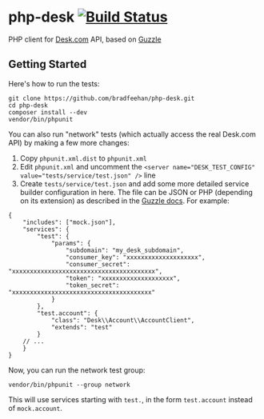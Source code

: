 php-desk [![Build Status](https://travis-ci.org/bradfeehan/php-desk.png?branch=master)](https://travis-ci.org/bradfeehan/php-desk)
========

PHP client for [Desk.com](http://desk.com) API, based on [Guzzle](http://guzzlephp.org)

Getting Started
---------------

Here's how to run the tests:

```
git clone https://github.com/bradfeehan/php-desk.git
cd php-desk
composer install --dev
vendor/bin/phpunit
```

You can also run "network" tests (which actually access the real Desk.com API) by making a few more changes:

1. Copy `phpunit.xml.dist` to `phpunit.xml`
2. Edit `phpunit.xml` and uncomment the `<server name="DESK_TEST_CONFIG" value="tests/service/test.json" />` line
3. Create `tests/service/test.json` and add some more detailed service builder configuration 
   in here. The file can be JSON or PHP (depending on its extension) as described in the [Guzzle docs][1]. For example:

[1]: <http://guzzlephp.org/tour/using_services.html>

```
{
	"includes": ["mock.json"],
	"services": {
		"test": {
			"params": {
				"subdomain": "my_desk_subdomain",
				"consumer_key": "xxxxxxxxxxxxxxxxxxxx",
				"consumer_secret": "xxxxxxxxxxxxxxxxxxxxxxxxxxxxxxxxxxxxxxxx",
				"token": "xxxxxxxxxxxxxxxxxxxx",
				"token_secret": "xxxxxxxxxxxxxxxxxxxxxxxxxxxxxxxxxxxxxxx"
			}
		},
		"test.account": {
			"class": "Desk\\Account\\AccountClient",
			"extends": "test"
		}
	// ...
	}
}
```

Now, you can run the network test group:

```
vendor/bin/phpunit --group network
```

This will use services starting with `test.`, in the form `test.account` instead of `mock.account`.
